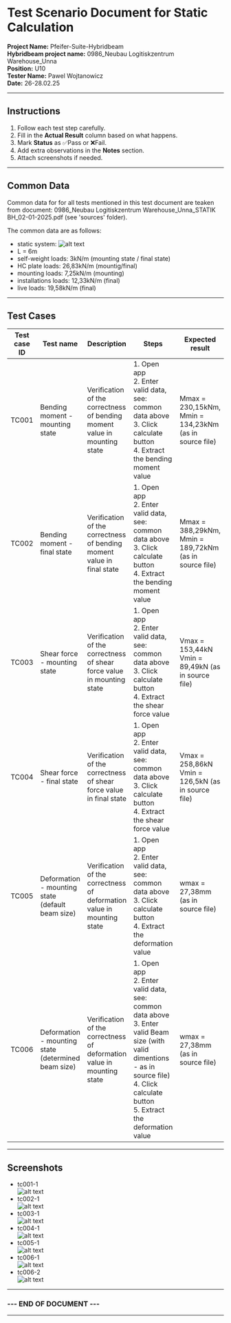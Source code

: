# Test Scenario Document for Static Calculation

**Project Name:** Pfeifer-Suite-Hybridbeam  
**Hybridbeam project name:**   0986_Neubau Logitiskzentrum Warehouse_Unna   
**Position:** U10  
**Tester Name:** Pawel Wojtanowicz  
**Date:** 26-28.02.25  

---
## Instructions

1. Follow each test step carefully.  
2. Fill in the **Actual Result** column based on what happens.  
3. Mark **Status** as ✅Pass or ❌Fail.  
4. Add extra observations in the **Notes** section.  
5. Attach screenshots if needed.
---
## Common Data

Common data for for all tests mentioned in this test document are teaken from document: 0986_Neubau Logitiskzentrum Warehouse_Unna_STATIK BH_02-01-2025.pdf (see 'sources' folder).  

The common data are as follows:
- static system: ![alt text](../../sources/static-system.png)
- L = 6m
- self-weight loads: 3kN/m (mounting state / final state)
- HC plate loads: 26,83kN/m (mountig/final)
- mounting loads: 7,25kN/m (mounting)
- installations loads: 12,33kN/m (final)
- live loads: 19,58kN/m (final)

---

## Test Cases
| Test case ID | Test name | Description | Steps | Expected result | Actual result | Notes | Status |
|-----------|-----------|-----------|-----------|-----------|-----------|-----------|-----------|
| TC001 | Bending moment - mounting state |Verification of the correctness of bending moment value in mounting state | 1. Open app <br> 2. Enter valid data, see: common data above <br> 3. Click calculate button <br> 4. Extract the bending moment value |Mmax = 230,15kNm, Mmin = 134,23kNm (as in source file)|Mmax = 230,15kNm, Mmin = 134,23kNm |see: tc001-1|✅Pass| 
| TC002 | Bending moment - final state |Verification of the correctness of bending moment value in final state | 1. Open app <br> 2. Enter valid data, see: common data above <br> 3. Click calculate button <br> 4. Extract the bending moment value |Mmax = 388,29kNm, Mmin = 189,72kNm (as in source file)|Mmax = 388,29kNm, Mmin = 189,72kNm |see: tc002-1|✅Pass| 
| TC003 | Shear force - mounting state |Verification of the correctness of shear force value in mounting state | 1. Open app <br> 2. Enter valid data, see: common data above <br> 3. Click calculate button <br> 4. Extract the shear force value |Vmax = 153,44kN Vmin = 89,49kN (as in source file)|Vmax = 153,44kN Vmin = 89,49kN |see: tc003-1|✅Pass| 
| TC004 | Shear force - final state |Verification of the correctness of shear force value in final state | 1. Open app <br> 2. Enter valid data, see: common data above <br> 3. Click calculate button <br> 4. Extract the shear force value |Vmax = 258,86kN Vmin = 126,5kN (as in source file)|Vmax = 258,86kN Vmin = 126,48kN |see: tc004-1|✅Pass| 
| TC005 | Deformation - mounting state (default beam size) |Verification of the correctness of deformation value in mounting state | 1. Open app <br> 2. Enter valid data, see: common data above <br> 3. Click calculate button <br> 4. Extract the deformation value |wmax = 27,38mm (as in source file)|wmax = -4,16mm |see: tc005-1<br> - value=? & graph direction=? <br> - beacuse of the default beam size <br>- to discuss with @WojciechRadkiewicz first <br> - to test again after size of the beam is changed|❌Fail| 
| TC006 | Deformation - mounting state (determined beam size) |Verification of the correctness of deformation value in mounting state | 1. Open app <br> 2. Enter valid data, see: common data above <br> 3. Enter valid Beam size (with valid dimentions - as in source file)<br> 4. Click calculate button <br> 5. Extract the deformation value |wmax = 27,38mm (as in source file)|wmax = -14.31mm |see: tc006-1, tc006-2<br> - value=? & graph direction=?  <br> - Q: is the source file result correct? is correct EI enetered? <br>- to discuss with @WojciechRadkiewicz first|❌Fail| 





---
## Screenshots

- tc001-1  
![alt text](img/tc001-1.png)
- tc002-1  
![alt text](img/tc002-1.png)
- tc003-1  
![alt text](img/tc003-1.png)
- tc004-1  
![alt text](img/tc004-1.png)
- tc005-1  
![alt text](img/tc005-1.png)
- tc006-1  
![alt text](img/tc006-1.png)
- tc006-2  
![alt text](img/tc006-2.png)





---
### --- END OF DOCUMENT ---
---
